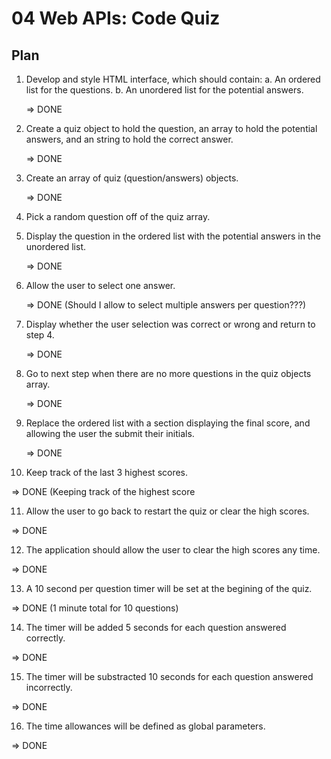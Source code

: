 # 04 Web APIs: Code Quiz

## Plan

1. Develop and style HTML interface, which should contain:
   a. An ordered list for the questions.
   b. An unordered list for the potential answers.

   => DONE

2. Create a quiz object to hold the question, an array to hold the potential answers, and an string to hold the correct answer.

   => DONE

3. Create an array of quiz (question/answers) objects.

   => DONE

4. Pick a random question off of the quiz array.

5. Display the question in the ordered list with the potential answers in the unordered list.

   => DONE

6. Allow the user to select one answer.

   => DONE (Should I allow to select multiple answers per question???)

7. Display whether the user selection was correct or wrong and return to step 4.

   => DONE

8. Go to next step when there are no more questions in the quiz objects array.

   => DONE

9. Replace the ordered list with a section displaying the final score, and allowing the user the submit their initials.

   => DONE

10. Keep track of the last 3 highest scores.

=> DONE (Keeping track of the highest score

11. Allow the user to go back to restart the quiz or clear the high scores.

=> DONE

12. The application should allow the user to clear the high scores any time.

=> DONE

13. A 10 second per question timer will be set at the begining of the quiz.

=> DONE (1 minute total for 10 questions)

14. The timer will be added 5 seconds for each question answered correctly.

=> DONE

15. The timer will be substracted 10 seconds for each question answered incorrectly.

=> DONE

16. The time allowances will be defined as global parameters.

=> DONE
